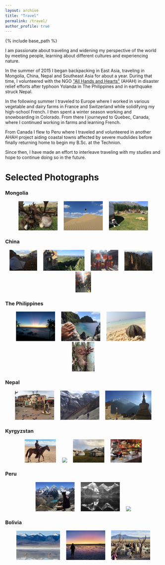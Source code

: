 ```yaml
---
layout: archive
title: "Travel"
permalink: /travel/
author_profile: true
---
```


{% include base_path %}


[//]: # ({% for post in site.travel %})
[//]: # (  {% include archive-single.html %})
[//]: # ({% endfor %})

I am passionate about traveling and widening my perspective of the world by meeting people, learning about different cultures and experiencing nature.

In the summer of 2015 I began backpacking in East Asia, traveling in Mongolia, China, Nepal and Southeast Asia for about a year.
During that time, I volunteered with the NGO ["All Hands and Hearts"](https://www.allhandsandhearts.org/) (AHAH) in disaster relief efforts after typhoon Yolanda in The Philippines and in earthquake struck Nepal.

In the following summer I traveled to Europe where I worked in various vegetable and dairy farms in France and Switzerland while solidifying my high-school French.
I then spent a winter season working and snowboarding in Colorado. From there I journeyed to Quebec, Canada, where I continued working in farms and learning French.

From Canada I flew to Peru where I traveled and volunteered in another AHAH project aiding coastal towns affected by severe mudslides before finally returning home to begin my B.Sc. at the Technion.

Since then, I have made an effort to interleave traveling with my studies and hope to continue doing so in the future.

<h1> Selected Photographs </h1>

<h3> Mongolia </h3>

<p align="center">
  <img src="../images/travel/Mongolia/Mongolia1.JPG" width="25%"> &nbsp; &nbsp;
  <img src="../images/travel/Mongolia/Mongolia2.JPG" width="25%"> &nbsp; &nbsp;
  <img src="../images/travel/Mongolia/Mongolia3.JPG" width="25%">
</p>

<h3> China </h3>

<p align="center">
  <img src="../images/travel/China/China1.JPG" width="17.8%"> &nbsp; &nbsp;
  <img src="../images/travel/China/China2.JPG" width="26.4%"> &nbsp; &nbsp;
  <img src="../images/travel/China/China3.JPG" width="17.8%"> &nbsp; &nbsp;
  <img src="../images/travel/China/China4.JPG" width="17.8%"> &nbsp; &nbsp;
  <img src="../images/travel/China/China5.JPG" width="10%">
</p>

<h3> The Philippines </h3>

<p align="center">
  <img src="../images/travel/The_Philippines/ThePhilippines1.JPG" width="25%"> &nbsp; &nbsp;
  <img src="../images/travel/The_Philippines/ThePhilippines2.JPG" width="25%"> &nbsp; &nbsp;
  <img src="../images/travel/The_Philippines/ThePhilippines3.JPG" width="25%"> &nbsp; &nbsp;
  <img src="../images/travel/The_Philippines/ThePhilippines4.JPG" width="14.1%">
</p>

<h3> Nepal </h3>

<p align="center">
  <img src="../images/travel/Nepal/Nepal2.JPG" width="25%"> &nbsp; &nbsp;
  <img src="../images/travel/Nepal/Nepal3.JPG" width="25%"> &nbsp; &nbsp;
  <img src="../images/travel/Nepal/Nepal1.JPG" width="29.5%">
</p>

<h3> Kyrgyzstan </h3>

<p align="center">
  <img src="../images/travel/Kyrgyzstan/Kyrgyzstan1.jpg" width="20%"> &nbsp; &nbsp;
  <img src="../images/travel/Kyrgyzstan/Kyrgyzstan4.JPG" width="27.7%"> &nbsp; &nbsp;
  <img src="../images/travel/Kyrgyzstan/Kyrgyzstan3.jpg" width="20%"> &nbsp; &nbsp;
  <img src="../images/travel/Kyrgyzstan/Kyrgyzstan2.jpg" width="20%">
</p>

<h3> Peru </h3>

<p align="center">
  <img src="../images/travel/Peru/Peru2.JPG" width="25%"> &nbsp; &nbsp;
  <img src="../images/travel/Peru/Peru1.JPG" width="25%"> &nbsp; &nbsp;
  <img src="../images/travel/Peru/Peru3.JPG" width="25%">
</p>

<h3> Bolivia </h3>

<p align="center">
  <img src="../images/travel/Bolivia/Bolivia2.jpg" width="28.1%"> &nbsp; &nbsp;
  <img src="../images/travel/Bolivia/Bolivia1.jpg" width="25%"> &nbsp; &nbsp;
  <img src="../images/travel/Bolivia/Bolivia3.jpg" width="25%">
</p>